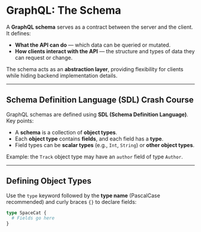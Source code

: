 # GraphQL: The Schema

A **GraphQL schema** serves as a contract between the server and the client. It defines:

- **What the API can do** — which data can be queried or mutated.  
- **How clients interact with the API** — the structure and types of data they can request or change.  

The schema acts as an **abstraction layer**, providing flexibility for clients while hiding backend implementation details.

---

## Schema Definition Language (SDL) Crash Course

GraphQL schemas are defined using **SDL (Schema Definition Language)**. Key points:

- A **schema** is a collection of **object types**.  
- Each **object type** contains **fields**, and each field has a **type**.  
- Field types can be **scalar types** (e.g., `Int`, `String`) or **other object types**.  

Example: the `Track` object type may have an `author` field of type `Author`.

---

## Defining Object Types

Use the `type` keyword followed by the **type name** (PascalCase recommended) and curly braces `{}` to declare fields:

```graphql
type SpaceCat {
  # Fields go here
}
